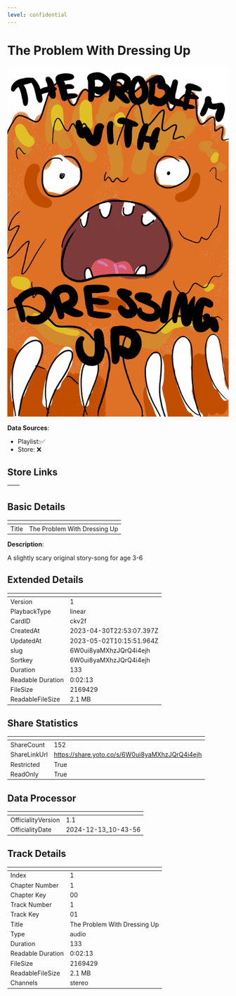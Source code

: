 ```yaml
---
level: confidential
---
```

# The Problem With Dressing Up

![card_[ckv2f].png](../../img/cards/card_[ckv2f].png)

**Data Sources**: 

- Playlist:✅
- Store: ❌


## Store Links

| <!-- --> | <!-- --> |
| - | - |


## Basic Details

| <!-- --> | <!-- --> |
| - | - |
| Title | The Problem With Dressing Up |

**Description**:

A slightly scary original story-song for age 3-6


## Extended Details

| <!-- --> | <!-- --> |
| - | - |
| Version | 1 |
| PlaybackType | linear |
| CardID | ckv2f |
| CreatedAt | 2023-04-30T22:53:07.397Z |
| UpdatedAt | 2023-05-02T10:15:51.964Z |
| slug | 6W0ui8yaMXhzJQrQ4i4ejh |
| Sortkey | 6W0ui8yaMXhzJQrQ4i4ejh |
| Duration | 133 |
| Readable Duration | 0:02:13 |
| FileSize | 2169429 |
| ReadableFileSize | 2.1 MB |


## Share Statistics

| <!-- --> | <!-- --> |
| - | - |
| ShareCount | 152 |
| ShareLinkUrl | https://share.yoto.co/s/6W0ui8yaMXhzJQrQ4i4ejh |
| Restricted | True |
| ReadOnly | True |


## Data Processor

| <!-- --> | <!-- --> |
| - | - |
| OfficialityVersion | 1.1
| OfficialityDate | 2024-12-13_10-43-56


## Track Details

| <!-- --> | <!-- --> |
| - | - |
| Index | 1 |
| Chapter Number | 1 |
| Chapter Key | 00 |
| Track Number | 1 |
| Track Key | 01 |
| Title | The Problem With Dressing Up |
| Type | audio |
| Duration | 133 |
| Readable Duration | 0:02:13 |
| FileSize | 2169429 |
| ReadableFileSize | 2.1 MB |
| Channels | stereo |

